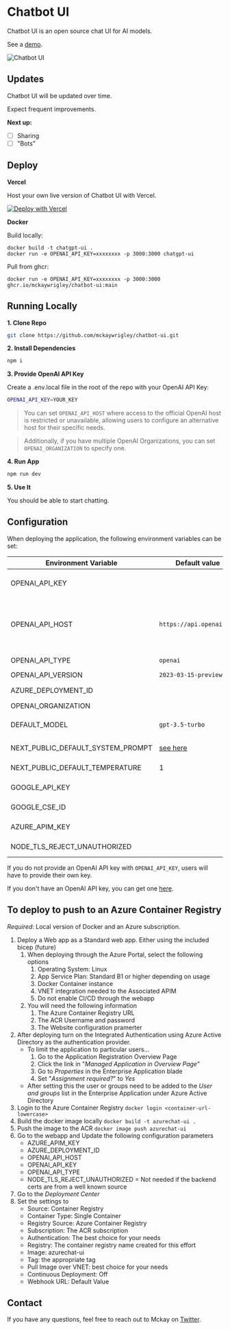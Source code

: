 # Chatbot UI

Chatbot UI is an open source chat UI for AI models.

See a [demo](https://twitter.com/mckaywrigley/status/1640380021423603713?s=46&t=AowqkodyK6B4JccSOxSPew).

![Chatbot UI](./public/screenshots/screenshot-0402023.jpg)

## Updates

Chatbot UI will be updated over time.

Expect frequent improvements.

**Next up:**

- [ ] Sharing
- [ ] "Bots"

## Deploy

**Vercel**

Host your own live version of Chatbot UI with Vercel.

[![Deploy with Vercel](https://vercel.com/button)](https://vercel.com/new/clone?repository-url=https%3A%2F%2Fgithub.com%2FPatrick-Davis-MSFT%2Fchatbot-ui)

**Docker**

Build locally:

```shell
docker build -t chatgpt-ui .
docker run -e OPENAI_API_KEY=xxxxxxxx -p 3000:3000 chatgpt-ui
```

Pull from ghcr:

```
docker run -e OPENAI_API_KEY=xxxxxxxx -p 3000:3000 ghcr.io/mckaywrigley/chatbot-ui:main
```

## Running Locally

**1. Clone Repo**

```bash
git clone https://github.com/mckaywrigley/chatbot-ui.git
```

**2. Install Dependencies**

```bash
npm i
```

**3. Provide OpenAI API Key**

Create a .env.local file in the root of the repo with your OpenAI API Key:

```bash
OPENAI_API_KEY=YOUR_KEY
```

> You can set `OPENAI_API_HOST` where access to the official OpenAI host is restricted or unavailable, allowing users to configure an alternative host for their specific needs.

> Additionally, if you have multiple OpenAI Organizations, you can set `OPENAI_ORGANIZATION` to specify one.

**4. Run App**

```bash
npm run dev
```

**5. Use It**

You should be able to start chatting.

## Configuration

When deploying the application, the following environment variables can be set:

| Environment Variable              | Default value                  | Description                                                                                                                               |
| --------------------------------- | ------------------------------ | ----------------------------------------------------------------------------------------------------------------------------------------- |
| OPENAI_API_KEY                    |                                | The default API key used for authentication with OpenAI. Set this to a fake value when using APIM.                                                                                   |
| OPENAI_API_HOST                   | `https://api.openai.com`       | The base url, for Azure use `https://<endpoint>.openai.azure.com`. If using APIM enter the URI of the APIM instance. When using APIM set to the APIM URL for the Azure Open AI.|
| OPENAI_API_TYPE                   | `openai`                       | The API type, options are `openai` or `azure`                                                                                             |
| OPENAI_API_VERSION                | `2023-03-15-preview`           | Only applicable for Azure OpenAI                                                                                                          |
| AZURE_DEPLOYMENT_ID               |                                | Needed when Azure OpenAI, Ref [Azure OpenAI API](https://learn.microsoft.com/zh-cn/azure/cognitive-services/openai/reference#completions) |
| OPENAI_ORGANIZATION               |                                | Your OpenAI organization ID                                                                                                               |
| DEFAULT_MODEL                     | `gpt-3.5-turbo`                | The default model to use on new conversations, for Azure use `gpt-35-turbo`                                                               |
| NEXT_PUBLIC_DEFAULT_SYSTEM_PROMPT | [see here](utils/app/const.ts) | The default system prompt to use on new conversations                                                                                     |
| NEXT_PUBLIC_DEFAULT_TEMPERATURE   | 1                              | The default temperature to use on new conversations                                                                                       |
| GOOGLE_API_KEY                    |                                | See [Custom Search JSON API documentation][GCSE]                                                                                          |
| GOOGLE_CSE_ID                     |                                | See [Custom Search JSON API documentation][GCSE]                                                                                          |
| AZURE_APIM_KEY | | Required if using APIM. Use the subscription key if needed.
| NODE_TLS_REJECT_UNAUTHORIZED | | Set to `0` if using a self signed cert to prevent TLS errors.|

If you do not provide an OpenAI API key with `OPENAI_API_KEY`, users will have to provide their own key.

If you don't have an OpenAI API key, you can get one [here](https://platform.openai.com/account/api-keys).

## To deploy to push to an Azure Container Registry
<i>Required</i>: Local version of Docker and an Azure subscription. 

1. Deploy a Web app as a Standard web app. Either using the included bicep (future)
    1. When deploying through the Azure Portal, select the following options
        1. Operating System: Linux
        1. App Service Plan: Standard B1 or higher depending on usage
        1. Docker Container instance
        1. VNET integration needed to the Associated APIM
        1. Do not enable CI/CD through  the webapp
    1. You will need the following information
        1. The Azure Container Registry URL 
        1. The ACR Username and password
        1. The Website configuration pramerter
1. After deploying turn on the Integrated Authentication using Azure Active Directory as the authentication provider. 
    * To limit the application to particular users...
        1. Go to the Application Registration Overview Page
        1. Click the link in "<i>Managed Application in Overview Page</i>"
        1. Go to <i>Properties</i> in the Enterprise Application blade
        1. Set "<i>Assignment required?</i>" to <i>Yes</i>
    * After setting this the user or groups need to be added to the <i>User and groups</i> list in the Enterprise Application under Azure Active Directory
1. Login to the Azure Container Registry `docker login <container-url-lowercase>`
1. Build the docker image locally `docker build -t azurechat-ui .`
1. Push the image to the ACR `docker image push azurechat-ui`
1. Go to the webapp and Update the following configuration parameters
    * AZURE_APIM_KEY
    * AZURE_DEPLOYMENT_ID
    * OPENAI_API_HOST
    * OPENAI_API_KEY
    * OPENAI_API_TYPE
    * NODE_TLS_REJECT_UNAUTHORIZED = Not needed if the backend certs are from a well known source
1. Go to the <i>Deployment Center</i>
1. Set the settings to 
    * Source: Container Registry
    * Container Type: Single Container
    * Registry Source: Azure Container Registry
    * Subscription: The ACR subscription
    * Authentication: The best choice for your needs
    * Registry: The container registry name created for this effort
    * Image: azurechat-ui
    * Tag: the appropriate tag
    * Pull Image over VNET: best choice for your needs
    * Continuous Deployment: Off
    * Webhook URL: Default Value

## Contact

If you have any questions, feel free to reach out to Mckay on [Twitter](https://twitter.com/mckaywrigley).

[GCSE]: https://developers.google.com/custom-search/v1/overview
